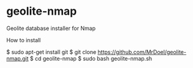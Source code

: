 # geolite-nmap
Geolite database installer for Nmap

How to install

$ sudo apt-get install git
$ git clone https://github.com/MrDoel/geolite-nmap.git
$ cd geolite-nmap
$ sudo bash geolite-nmap.sh

